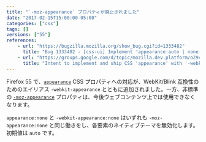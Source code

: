 ```yaml
---
title: "`-moz-appearance` プロパティが廃止されました"
date: "2017-02-15T15:00:00-05:00"
categories: ["css"]
tags: []
versions: ["55"]
references:
    - url: "https://bugzilla.mozilla.org/show_bug.cgi?id=1333482"
      title: "Bug 1333482 - [css-ui] Implement 'appearance:auto | none' and make -moz-appearance UA-sheet only"
    - url: "https://groups.google.com/d/topic/mozilla.dev.platform/oZ9cPF8Y1pE/discussion"
      title: "Intent to implement and ship CSS 'appearance' with '-webkit-appearance' as an alias. Unship '-moz-appearance'."
---
```

Firefox 55 で、[`appearance`](https://developer.mozilla.org/ja/docs/Web/CSS/appearance) CSS プロパティへの対応が、WebKit/Blink 互換性のためのエイリアス `-webkit-appearance` とともに追加されました。一方、非標準の [`-moz-appearance`](https://developer.mozilla.org/ja/docs/Web/CSS/-moz-appearance) プロパティは、今後ウェブコンテンツ上では使用できなくなります。

`appearance:none` と `-webkit-appearance:none` はいずれも `-moz-appearance:none` と同じ働きをし、各要素のネイティブテーマを無効化します。初期値は `auto` です。

